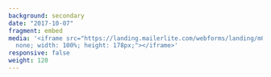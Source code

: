 ```yaml
---
background: secondary
date: "2017-10-07"
fragment: embed
media: '<iframe src="https://landing.mailerlite.com/webforms/landing/m0h9d7" style="border:
  none; width: 100%; height: 178px;"></iframe>'
responsive: false
weight: 120
---
```

